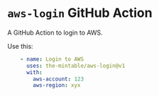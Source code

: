 # `aws-login` GitHub Action

A GitHub Action to login to AWS.

Use this:

```yaml
    - name: Login to AWS
      uses: the-mintable/aws-login@v1
      with:
        aws-account: 123
        aws-region: xyx
```
